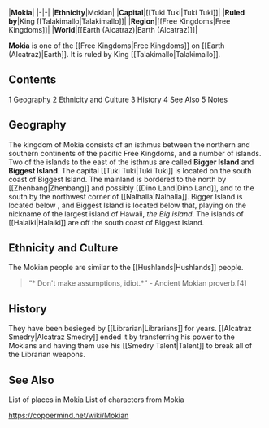 |**Mokia**|
|-|-|
|**Ethnicity**|Mokian|
|**Capital**|[[Tuki Tuki\|Tuki Tuki]]|
|**Ruled by**|King [[Talakimallo\|Talakimallo]]|
|**Region**|[[Free Kingdoms\|Free Kingdoms]]|
|**World**|[[Earth (Alcatraz)\|Earth (Alcatraz)]]|

**Mokia** is one of the [[Free Kingdoms\|Free Kingdoms]] on [[Earth (Alcatraz)\|Earth]]. It is ruled by King [[Talakimallo\|Talakimallo]].

## Contents

1 Geography
2 Ethnicity and Culture
3 History
4 See Also
5 Notes


## Geography
The kingdom of Mokia consists of an isthmus between the northern and southern continents of the pacific Free Kingdoms, and a number of islands. Two of the islands to the east of the isthmus are called **Bigger Island** and **Biggest Island**. The capital [[Tuki Tuki\|Tuki Tuki]] is located on the south coast of Biggest Island. The mainland is bordered to the north by [[Zhenbang\|Zhenbang]] and possibly [[Dino Land\|Dino Land]], and to the south by the northwest corner of [[Nalhalla\|Nalhalla]]. Bigger Island is located below , and Biggest Island is located below that, playing on the nickname of the largest island of Hawaii, *the Big island*. The islands of [[Halaiki\|Halaiki]] are off the south coast of Biggest Island. 

## Ethnicity and Culture
The Mokian people are similar to the [[Hushlands\|Hushlands]]  people.

>“* Don't make assumptions, idiot.*”
\- Ancient Mokian proverb.[4]


## History
They have been besieged by [[Librarian\|Librarians]] for years. [[Alcatraz Smedry\|Alcatraz Smedry]] ended it by transferring his power to the Mokians and having them use his [[Smedry Talent\|Talent]] to break all of the Librarian weapons.

## See Also
List of places in Mokia
List of characters from Mokia


https://coppermind.net/wiki/Mokian